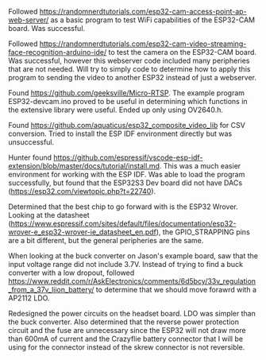 Followed https://randomnerdtutorials.com/esp32-cam-access-point-ap-web-server/ as a basic program to test WiFi capabilities of the ESP32-CAM board.
Was successful.

Followed https://randomnerdtutorials.com/esp32-cam-video-streaming-face-recognition-arduino-ide/ to test the camera on the ESP32-CAM board.
Was successful, however this webserver code included many peripheries that are not needed. Will try to simply code to determine how to apply this program to sending the video to another ESP32 instead of just a webserver. 

Found https://github.com/geeksville/Micro-RTSP. The example program ESP32-devcam.ino proved to be useful in determining which functions in the extensive library were useful. Ended up only using OV2640.h.

Found https://github.com/aquaticus/esp32_composite_video_lib for CSV conversion. Tried to install the ESP IDF environment directly but was unsuccessful.

Hunter found https://github.com/espressif/vscode-esp-idf-extension/blob/master/docs/tutorial/install.md. This was a much easier environment for working with the ESP IDF. Was able to load the program successfully, but found that the ESP32S3 Dev board did not have DACs (https://esp32.com/viewtopic.php?t=22740).

Determined that the best chip to go forward with is the ESP32 Wrover. Looking at the datasheet (https://www.espressif.com/sites/default/files/documentation/esp32-wrover-e_esp32-wrover-ie_datasheet_en.pdf), the GPIO_STRAPPING pins are a bit different, but the general peripheries are the same.

When looking at the buck converter on Jason's example board, saw that the input voltage range did not include 3.7V. Instead of trying to find a buck converter with a low dropout, followed https://www.reddit.com/r/AskElectronics/comments/6d5bcy/33v_regulation_from_a_37v_liion_battery/ to determine that we should move forawrd with a AP2112 LDO.

Redesigned the power circuits on the headset board. LDO was simpler than the buck converter. Also determined that the reverse power protection circuit and the fuse are unnecessary since the ESP32 will not draw more than 600mA of current and the Crazyflie battery connector that I will be using for the connector instead of the skrew connector is not reversible.
